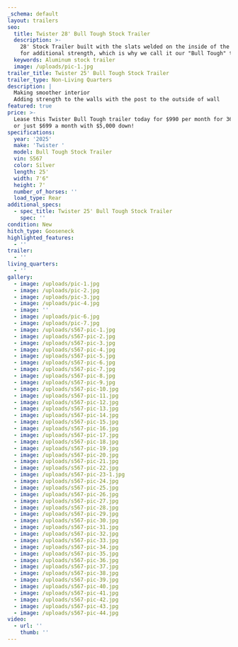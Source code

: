 ```yaml
---
_schema: default
layout: trailers
seo:
  title: Twister 28' Bull Tough Stock Trailer
  description: >-
    28' Stock Trailer built with the slats welded on the inside of the trailer
    for additional strength, which is why we call it our "Bull Tough" trailer. 
  keywords: Aluminum stock trailer
  image: /uploads/pic-1.jpg
trailer_title: Twister 25' Bull Tough Stock Trailer
trailer_type: Non-Living Quarters
description: |
  Making smoother interior
  Adding strength to the walls with the post to the outside of wall
featured: true
price: >-
  Lease this Twister Bull Tough trailer today for $990 per month for 36 months,
  or just $699 a month with $5,000 down!
specifications:
  year: '2025'
  make: 'Twister '
  model: Bull Tough Stock Trailer
  vin: S567
  color: Silver
  length: 25'
  width: 7'6"
  height: 7'
  number_of_horses: ''
  load_type: Rear
additional_specs:
  - spec_title: Twister 25' Bull Tough Stock Trailer
    spec: ''
condition: New
hitch_type: Gooseneck
highlighted_features:
  - ''
trailer:
  - ''
living_quarters:
  - ''
gallery:
  - image: /uploads/pic-1.jpg
  - image: /uploads/pic-2.jpg
  - image: /uploads/pic-3.jpg
  - image: /uploads/pic-4.jpg
  - image: ''
  - image: /uploads/pic-6.jpg
  - image: /uploads/pic-7.jpg
  - image: /uploads/s567-pic-1.jpg
  - image: /uploads/s567-pic-2.jpg
  - image: /uploads/s567-pic-3.jpg
  - image: /uploads/s567-pic-4.jpg
  - image: /uploads/s567-pic-5.jpg
  - image: /uploads/s567-pic-6.jpg
  - image: /uploads/s567-pic-7.jpg
  - image: /uploads/s567-pic-8.jpg
  - image: /uploads/s567-pic-9.jpg
  - image: /uploads/s567-pic-10.jpg
  - image: /uploads/s567-pic-11.jpg
  - image: /uploads/s567-pic-12.jpg
  - image: /uploads/s567-pic-13.jpg
  - image: /uploads/s567-pic-14.jpg
  - image: /uploads/s567-pic-15.jpg
  - image: /uploads/s567-pic-16.jpg
  - image: /uploads/s567-pic-17.jpg
  - image: /uploads/s567-pic-18.jpg
  - image: /uploads/s567-pic-19.jpg
  - image: /uploads/s567-pic-20.jpg
  - image: /uploads/s567-pic-21.jpg
  - image: /uploads/s567-pic-22.jpg
  - image: /uploads/s567-pic-23-1.jpg
  - image: /uploads/s567-pic-24.jpg
  - image: /uploads/s567-pic-25.jpg
  - image: /uploads/s567-pic-26.jpg
  - image: /uploads/s567-pic-27.jpg
  - image: /uploads/s567-pic-28.jpg
  - image: /uploads/s567-pic-29.jpg
  - image: /uploads/s567-pic-30.jpg
  - image: /uploads/s567-pic-31.jpg
  - image: /uploads/s567-pic-32.jpg
  - image: /uploads/s567-pic-33.jpg
  - image: /uploads/s567-pic-34.jpg
  - image: /uploads/s567-pic-35.jpg
  - image: /uploads/s567-pic-36.jpg
  - image: /uploads/s567-pic-37.jpg
  - image: /uploads/s567-pic-38.jpg
  - image: /uploads/s567-pic-39.jpg
  - image: /uploads/s567-pic-40.jpg
  - image: /uploads/s567-pic-41.jpg
  - image: /uploads/s567-pic-42.jpg
  - image: /uploads/s567-pic-43.jpg
  - image: /uploads/s567-pic-44.jpg
video:
  - url: ''
    thumb: ''
---
```

